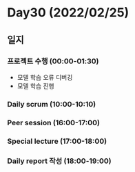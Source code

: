 # Day30 (2022/02/25)

## 일지

### 프로젝트 수행 (00:00-01:30)

  * 모델 학습 오류 디버깅
  * 모델 학습 진행

### Daily scrum (10:00-10:10)

### Peer session (16:00-17:00)

### Special lecture (17:00-18:00)

### Daily report 작성 (18:00-19:00)
